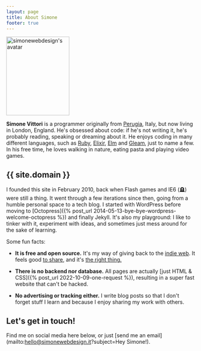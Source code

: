 ```yaml
---
layout: page
title: About Simone
footer: true
---
```


<style>a::after{width:0 !important;margin-left:0 !important}</style>
<div class="about-intro">
<picture>
    <source type="image/webp" srcset="/images/simonewebdesign.webp">
    <img src="/images/simonewebdesign.png" width="168" height="210" alt="simonewebdesign's avatar" />
</picture>
<p>
<strong>Simone Vittori</strong> is a programmer originally from <a rel="external" href="https://en.wikipedia.org/wiki/Perugia">Perugia</a>, Italy, but now living in London, England. He's obsessed about code: if he's not writing it, he's probably reading, speaking or dreaming about it. He enjoys coding in many different languages, such as <a rel="external" href="https://www.ruby-lang.org/">Ruby</a>, <a rel="external" href="https://elixir-lang.org/">Elixir</a>, <a rel="external" href="https://elm-lang.org/">Elm</a> and <a rel="external" href="https://gleam.run/">Gleam</a>, just to name a few. In his free time, he loves walking in nature, eating pasta and playing video games.</p>
</div>

## {{ site.domain }}

I founded this site in February 2010, back when Flash games and IE6 (🪦) were still a thing. It went through a few iterations since then, going from a humble personal space to a tech blog. I started with WordPress before moving to [Octopress]({% post_url 2014-05-13-bye-bye-wordpress-welcome-octopress %}) and finally Jekyll. It's also my playground: I like to tinker with it, experiment with ideas, and sometimes just mess around for the sake of learning.

Some fun facts:

- **It is free and open source.** It's my way of giving back to the <a rel="external" href="https://indieweb.org/">indie web</a>. It feels good <a rel="external" href="https://github.com/simonewebdesign/simonewebdesign">to share</a>, and it's <a rel="external" href="https://www.gnu.org/philosophy/fs-and-sustainable-development.html">the right thing.</a>

- **There is no backend nor database.** All pages are actually [just HTML & CSS]({% post_url 2022-10-09-one-request %}), resulting in a super fast website that can't be hacked.

- **No advertising or tracking either.**
I write blog posts so that I don't forget stuff I learn and because I enjoy sharing my work with others.

## Let's get in touch!

Find me on social media here below, or just [send me an email](mailto:hello@simonewebdesign.it?subject=Hey Simone!).
